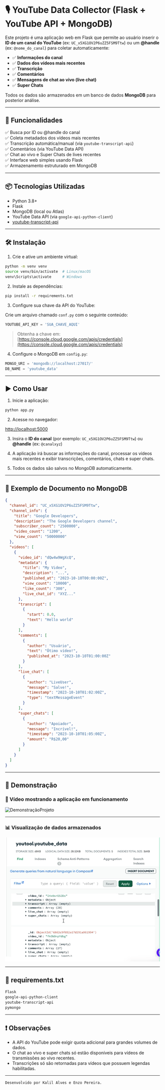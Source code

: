 # 🎙️ YouTube Data Collector (Flask + YouTube API + MongoDB)

Este projeto é uma aplicação web em Flask que permite ao usuário inserir o **ID de um canal do YouTube** (ex: `UC_x5XG1OV2P6uZZ5FSM9Ttw`) ou um **@handle** (ex: `@nome_do_canal`) para coletar automaticamente:

- ✅ **Informações do canal**
- ✅ **Dados dos vídeos mais recentes**
- ✅ **Transcrição**
- ✅ **Comentários**
- ✅ **Mensagens de chat ao vivo (live chat)**
- ✅ **Super Chats**

Todos os dados são armazenados em um banco de dados **MongoDB** para posterior análise.

---

## 🚀 Funcionalidades

✅ Busca por ID ou @handle do canal  
✅ Coleta metadados dos vídeos mais recentes  
✅ Transcrição automática/manual (via `youtube-transcript-api`)  
✅ Comentários (via YouTube Data API)  
✅ Chat ao vivo e Super Chats de lives recentes  
✅ Interface web simples usando Flask  
✅ Armazenamento estruturado em MongoDB  

---

## 📦 Tecnologias Utilizadas

- Python 3.8+
- Flask
- MongoDB (local ou Atlas)
- YouTube Data API (via `google-api-python-client`)
- [youtube-transcript-api](https://pypi.org/project/youtube-transcript-api/)

---

## 🛠️ Instalação

1. Crie e ative um ambiente virtual:

```bash
python -m venv venv
source venv/bin/activate  # Linux/macOS
venv\Scripts\activate     # Windows
````

2. Instale as dependências:

```bash
pip install -r requirements.txt
```

3. Configure sua chave da API do YouTube:

Crie um arquivo chamado `conf.py` com o seguinte conteúdo:

```python
YOUTUBE_API_KEY = 'SUA_CHAVE_AQUI'
```

> Obtenha a chave em: [https://console.cloud.google.com/apis/credentials](https://console.cloud.google.com/apis/credentials)

4. Configure o MongoDB em `config.py`:

```python
MONGO_URI = 'mongodb://localhost:27017/'
DB_NAME = 'youtube_data'
```

---

## ▶️ Como Usar

1. Inicie a aplicação:

```bash
python app.py
```

2. Acesse no navegador:

[http://localhost:5000](http://localhost:5000)

3. Insira o **ID do canal** (por exemplo: `UC_x5XG1OV2P6uZZ5FSM9Ttw`) ou **@handle** (ex: `@canalxyz`)

4. A aplicação irá buscar as informações do canal, processar os vídeos mais recentes e exibir transcrições, comentários, chats e super chats.

5. Todos os dados são salvos no MongoDB automaticamente.

---

## 🧪 Exemplo de Documento no MongoDB

```json
{
  "channel_id": "UC_x5XG1OV2P6uZZ5FSM9Ttw",
  "channel_info": {
    "title": "Google Developers",
    "description": "The Google Developers channel",
    "subscriber_count": "2500000",
    "video_count": "1200",
    "view_count": "50000000"
  },
  "videos": [
    {
      "video_id": "dQw4w9WgXcQ",
      "metadata": {
        "title": "My Video",
        "description": "...",
        "published_at": "2023-10-10T00:00:00Z",
        "view_count": "10000",
        "like_count": "300",
        "live_chat_id": "XYZ..."
      },
      "transcript": [
        {
          "start": 0.0,
          "text": "Hello world"
        }
      ],
      "comments": [
        {
          "author": "Usuário",
          "text": "Ótimo vídeo!",
          "published_at": "2023-10-10T01:00:00Z"
        }
      ],
      "live_chat": [
        {
          "author": "LiveUser",
          "message": "Salve!",
          "timestamp": "2023-10-10T01:02:00Z",
          "type": "textMessageEvent"
        }
      ],
      "super_chats": [
        {
          "author": "Apoiador",
          "message": "Incrível!",
          "timestamp": "2023-10-10T01:05:00Z",
          "amount": "R$20,00"
        }
      ]
    }
  ]
}
```

---

## 📸 Demonstração

### 🧪 Vídeo mostrando a aplicação em funcionamento

![DemonstraçãoProjeto](media/datacollectyoutube.gif)

---

### 📊 Visualização de dados armazenados

![DemonstraçãoMongo](media/mongodbdata.gif)

---

## 📄 requirements.txt

```txt
Flask
google-api-python-client
youtube-transcript-api
pymongo
```

---

## ❗ Observações

* A API do YouTube pode exigir quota adicional para grandes volumes de dados.
* O chat ao vivo e super chats só estão disponíveis para vídeos de transmissões ao vivo recentes.
* Transcrições só são retornadas para vídeos que possuem legendas habilitadas.

---

```
Desenvolvido por Kalil Alves e Enzo Pereira.
